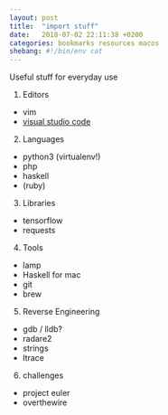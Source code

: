 ```yaml
---
layout: post
title:  "import stuff"
date:   2018-07-02 22:11:38 +0200
categories: bookmarks resources macos
shebang: #!/bin/env cat
---
```

Useful stuff for everyday use

1. Editors
- vim
- [visual studio code][vscode]
2. Languages
- python3 (virtualenv!)
- php
- haskell
- (ruby)
3. Libraries
- tensorflow
- requests
4. Tools
- lamp
- Haskell for mac
- git
- brew
5. Reverse Engineering
- gdb / lldb?
- radare2
- strings
- ltrace
6. challenges
- project euler
- overthewire

[vscode]: http://code.visualstudio.com